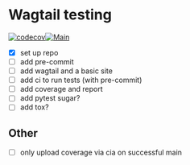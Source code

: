 # Wagtail testing

[![codecov](https://codecov.io/gh/kevinhowbrook/wagtail_testing/branch/main/graph/badge.svg?token=L1OJRHR09R)](https://codecov.io/gh/kevinhowbrook/wagtail_testing)[![Main](https://github.com/kevinhowbrook/wagtail_testing/actions/workflows/main.yml/badge.svg)](https://github.com/kevinhowbrook/wagtail_testing/actions/workflows/main.yml)

- [x] set up repo
- [ ] add pre-commit
- [ ] add wagtail and a basic site
- [ ] add ci to run tests (with pre-commit)
- [ ] add coverage and report
- [ ] add pytest sugar?
- [ ] add tox?

## Other

- [ ] only upload coverage via cia on successful main
